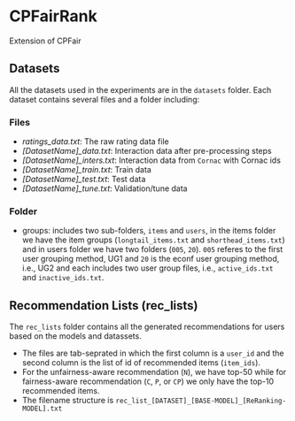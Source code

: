 # CPFairRank
Extension of CPFair

## Datasets
All the datasets used in the experiments are in the `datasets` folder. Each dataset contains several files and a folder including:

### Files
  - *ratings_data.txt*: The raw rating data file
  - *[DatasetName]_data.txt*: Interaction data after pre-processing steps
  - *[DatasetName]_inters.txt*: Interaction data from `Cornac` with Cornac ids
  - *[DatasetName]_train.txt*: Train data
  - *[DatasetName]_test.txt*: Test data
  - *[DatasetName]_tune.txt*: Validation/tune data

### Folder
  - groups: includes two sub-folders, `items` and `users`, in the items folder we have the item groups (`longtail_items.txt` and `shorthead_items.txt`) and in users folder we have two folders (`005`,  `20`). `005` referes to the first user grouping method, UG1 and `20` is the econf user grouping method, i.e., UG2 and each includes two user group files, i.e., `active_ids.txt` and `inactive_ids.txt`.

## Recommendation Lists (rec_lists)
The `rec_lists` folder contains all the generated recommendations for users based on the models and datassets.

- The files are tab-seprated in which the first column is a `user_id` and the second column is the list of id of recommended items (`item_ids`).
- For the unfairness-aware recommendation (`N`), we have top-50 while for fairness-aware recommendation (`C`, `P`, or `CP`) we only have the top-10 recommended items.
- The filename structure is `rec_list_[DATASET]_[BASE-MODEL]_[ReRanking-MODEL].txt`
